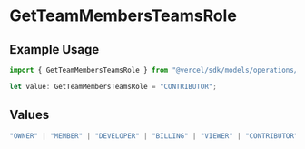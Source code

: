 # GetTeamMembersTeamsRole

## Example Usage

```typescript
import { GetTeamMembersTeamsRole } from "@vercel/sdk/models/operations/getteammembers.js";

let value: GetTeamMembersTeamsRole = "CONTRIBUTOR";
```

## Values

```typescript
"OWNER" | "MEMBER" | "DEVELOPER" | "BILLING" | "VIEWER" | "CONTRIBUTOR"
```
